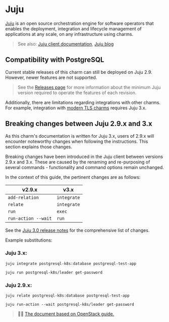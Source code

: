 


# Juju
[Juju](https://juju.is/) is an open source orchestration engine for software operators that enables the deployment, integration and lifecycle management of applications at any scale, on any infrastructure using charms.

> See also: [Juju client documentation](https://juju.is/docs/juju), [Juju blog](https://ubuntu.com/blog/tag/juju)

## Compatibility with PostgreSQL
Current stable releases of this charm can still be deployed on Juju 2.9. However, newer features are not supported.
> See the [Releases page](/reference/releases) for more information about the minimum Juju version required to operate the features of each revision. 

Additionally, there are limitations regarding integrations with other charms. For example, integration with  [modern TLS charms](https://charmhub.io/topics/security-with-x-509-certificates) requires Juju 3.x.

## Breaking changes between Juju 2.9.x and 3.x

As this charm's documentation is written for Juju 3.x, users of 2.9.x will encounter noteworthy changes when following the instructions. This section explains those changes.

Breaking changes have been introduced in the Juju client between versions 2.9.x and 3.x. These are caused by the renaming and re-purposing of several commands - functionality and command options remain unchanged.

In the context of this guide, the pertinent changes are as follows:

| v2.9.x | v3.x |
| --- | --- |
|`add-relation`|`integrate`|
|`relate`|`integrate`|
|`run`|`exec`|
|`run-action --wait`|`run`|

See the [Juju 3.0 release notes](https://juju.is/docs/juju/roadmap#juju-3-0-0---22-oct-2022) for the comprehensive list of changes.

Example substitutions:

### Juju 3.x:
```text
juju integrate postgresql-k8s:database postgresql-test-app

juju run postgresql-k8s/leader get-password 
```
### Juju 2.9.x:
```text
juju relate postgresql-k8s:database postgresql-test-app

juju run-action --wait postgresql-k8s/leader get-password
```
> :tipping_hand_man: [The document based on OpenStack guide.](https://docs.openstack.org/charm-guide/latest/project/support-notes.html#breaking-changes-between-juju-2-9-x-and-3-x)


